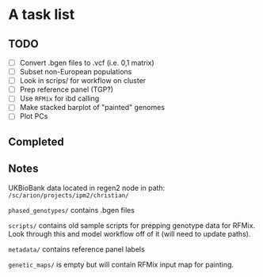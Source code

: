 # A task list
## TODO
- [ ] Convert .bgen files to .vcf (i.e. 0,1 matrix)
- [ ] Subset non-European populations
- [ ] Look in scrips/ for workflow on cluster
- [ ] Prep reference panel (TGP?)
- [ ] Use `RFMix` for ibd calling
- [ ] Make stacked barplot of "painted" genomes
- [ ] Plot PCs

## Completed

## Notes
UKBioBank data located in regen2 node in path: `/sc/arion/projects/ipm2/christian/`

`phased_genotypes/` contains .bgen files

`scripts/` contains old sample scripts for prepping genotype data for RFMix. Look through this and model workflow off of it (will need to update paths).

`metadata/` contains reference panel labels

`genetic_maps/` is empty but will contain RFMix input map for painting.
